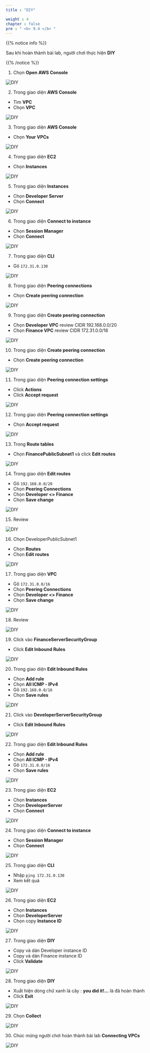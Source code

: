 ```yaml
---
title : "DIY"

weight : 4
chapter : false
pre : " <b> 9.4 </b> "
---
```


{{% notice info %}}

Sau khi hoàn thành bài lab, người chơi thực hiện **DIY**

{{% /notice %}}


1. Chọn **Open AWS Console**

![DIY](/images/9.-connectvpc/9.4-diy/1-diy.png?width=90pc)

2. Trong giao diện **AWS Console**

- Tìm **VPC**
- Chọn **VPC**

![DIY](/images/9.-connectvpc/9.4-diy/2-diy.png?width=90pc)

3. Trong giao diện **AWS Console**

- Chọn **Your VPCs**

![DIY](/images/9.-connectvpc/9.4-diy/3-diy.png?width=90pc)

4. Trong giao diện **EC2**

- Chọn **Instances**

![DIY](/images/9.-connectvpc/9.4-diy/4-diy.png?width=90pc)

5. Trong giao diện **Instances**

- Chọn **Developer Server**
- Chọn **Connect**

![DIY](/images/9.-connectvpc/9.4-diy/5-diy.png?width=90pc)

6. Trong giao diện **Connect to instance**

- Chọn **Session Manager**
- Chọn **Connect**

![DIY](/images/9.-connectvpc/9.4-diy/6-diy.png?width=90pc)

7. Trong giao diện **CLI**

- Gõ ```172.31.0.130```

![DIY](/images/9.-connectvpc/9.4-diy/7-diy.png?width=90pc)

8. Trong giao diện **Peering connections**

- Chọn **Create peering connection**

![DIY](/images/9.-connectvpc/9.4-diy/8-diy.png?width=90pc)

9. Trong giao diện **Create peering connection**

- Chọn **Developer VPC** review CIDR 192.168.0.0/20
- Chọn **Finance VPC** review CIDR 172.31.0.0/16

![DIY](/images/9.-connectvpc/9.4-diy/9-diy.png?width=90pc)

10. Trong giao diện **Create peering connection**

- Chọn **Create peering connection**

![DIY](/images/9.-connectvpc/9.4-diy/10-diy.png?width=90pc)

11. Trong giao diện **Peering connection settings**

- Click **Actions**
- Click **Accept request**

![DIY](/images/9.-connectvpc/9.4-diy/11-diy.png?width=90pc)

12. Trong giao diện **Peering connection settings**

- Chọn **Accept request**

![DIY](/images/9.-connectvpc/9.4-diy/12-diy.png?width=90pc)

13. Trong **Route tables**

- Chọn **FinancePublicSubnet1** và click **Edit routes**

![DIY](/images/9.-connectvpc/9.4-diy/13-diy.png?width=90pc)

14. Trong giao diện **Edit routes**

- Gõ ```192.168.0.0/20```
- Chọn **Peering Connections**
- Chọn **Developer <> Finance**
- Chọn **Save change**

![DIY](/images/9.-connectvpc/9.4-diy/14-diy.png?width=90pc)

15. Review

![DIY](/images/9.-connectvpc/9.4-diy/15-diy.png?width=90pc)

16. Chọn DeveloperPublicSubnet1 

- Chọn **Routes** 
- Chọn **Edit routes**

![DIY](/images/9.-connectvpc/9.4-diy/16-diy.png?width=90pc)

17. Trong giao diện **VPC**

- Gõ ```172.31.0.0/16```
- Chọn **Peering Connections**
- Chọn **Developer <> Finance**
- Chọn **Save change**

![DIY](/images/9.-connectvpc/9.4-diy/17-diy.png?width=90pc)

18. Review

![DIY](/images/9.-connectvpc/9.4-diy/18-diy.png?width=90pc)

19. Click vào **FinanceServerSecurityGroup**

- Click **Edit Inbound Rules**

![DIY](/images/9.-connectvpc/9.4-diy/19-diy.png?width=90pc)

20. Trong giao diện **Edit Inbound Rules**

- Chọn **Add rule**
- Chọn **All ICMP - IPv4**
- Gõ ```192.168.0.0/16```
- Chọn **Save rules**

![DIY](/images/9.-connectvpc/9.4-diy/20-diy.png?width=90pc)

21. Click vào **DeveloperServerSecurityGroup**

- Click **Edit Inbound Rules**

![DIY](/images/9.-connectvpc/9.4-diy/21-diy.png?width=90pc)

22. Trong giao diện **Edit Inbound Rules**

- Chọn **Add rule**
- Chọn **All ICMP - IPv4**
- Gõ ```172.31.0.0/16```
- Chọn **Save rules**

![DIY](/images/9.-connectvpc/9.4-diy/22-diy.png?width=90pc)

23. Trong giao diện **EC2**

- Chọn **Instances**
- Chọn **DeveloperServer**
- Chọn **Connect**

![DIY](/images/9.-connectvpc/9.4-diy/23-diy.png?width=90pc)

24. Trong giao diện **Connect to instance**

- Chọn **Session Manager**
- Chọn **Connect**

![DIY](/images/9.-connectvpc/9.4-diy/24-diy.png?width=90pc)

25. Trong giao diện **CLI**

- Nhập ```ping 172.31.0.130```
- Xem kết quả

![DIY](/images/9.-connectvpc/9.4-diy/25-diy.png?width=90pc)

26. Trong giao diện **EC2**

- Chọn **Instances**
- Chọn **DeveloperServer**
- Chọn copy **Instance ID**

![DIY](/images/9.-connectvpc/9.4-diy/26-diy.png?width=90pc)

27. Trong giao diện **DIY**

- Copy và dán Developer instance ID
- Copy và dán Finance instance ID
- Click **Validate**

![DIY](/images/9.-connectvpc/9.4-diy/27-diy.png?width=90pc)

28. Trong giao diện **DIY**

- Xuất hiện dòng chữ xanh lá cây : **you did it!...** là đã hoàn thành
- Click **Exit**

![DIY](/images/9.-connectvpc/9.4-diy/28-diy.png?width=90pc)

29. Chọn **Collect**

![DIY](/images/9.-connectvpc/9.4-diy/29-diy.png?width=90pc)

30. Chúc mừng người chơi hoàn thành bài lab **Connecting VPCs**

![DIY](/images/9.-connectvpc/9.4-diy/30-diy.png?width=90pc)
